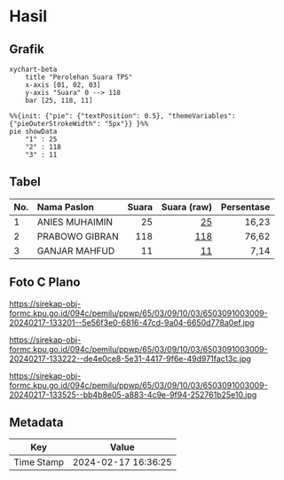 # Hasil

## Grafik

```mermaid
xychart-beta
    title "Perolehan Suara TPS"
    x-axis [01, 02, 03]
    y-axis "Suara" 0 --> 118
    bar [25, 118, 11]
```

```mermaid
%%{init: {"pie": {"textPosition": 0.5}, "themeVariables": {"pieOuterStrokeWidth": "5px"}} }%%
pie showData
    "1" : 25
    "2" : 118
    "3" : 11
```

## Tabel

| No. | Nama Paslon    | Suara | Suara (raw) | Persentase |
|:--- |:-------------- | -----:| -----------:| ----------:|
| 1   | ANIES MUHAIMIN | 25    | [25][p-1]   | 16,23      |
| 2   | PRABOWO GIBRAN | 118   | [118][p-2]  | 76,62      |
| 3   | GANJAR MAHFUD  | 11    | [11][p-3]   | 7,14       |


[p-1]: https://github.com/gigit-pemilu/pemilu-2024-65-kalimantan-utara/blob/main/pilpres/hitung-suara/sub/65-kalimantan-utara/sub/03-nunukan/sub/09-nunukan-selatan/sub/1003-mansapa/sub/009-tps/sub/paslon-1.txt
[p-2]: https://github.com/gigit-pemilu/pemilu-2024-65-kalimantan-utara/blob/main/pilpres/hitung-suara/sub/65-kalimantan-utara/sub/03-nunukan/sub/09-nunukan-selatan/sub/1003-mansapa/sub/009-tps/sub/paslon-2.txt
[p-3]: https://github.com/gigit-pemilu/pemilu-2024-65-kalimantan-utara/blob/main/pilpres/hitung-suara/sub/65-kalimantan-utara/sub/03-nunukan/sub/09-nunukan-selatan/sub/1003-mansapa/sub/009-tps/sub/paslon-3.txt

## Foto C Plano

https://sirekap-obj-formc.kpu.go.id/094c/pemilu/ppwp/65/03/09/10/03/6503091003009-20240217-133201--5e56f3e0-6816-47cd-9a04-6650d778a0ef.jpg

https://sirekap-obj-formc.kpu.go.id/094c/pemilu/ppwp/65/03/09/10/03/6503091003009-20240217-133222--de4e0ce8-5e31-4417-9f6e-49d971fac13c.jpg

https://sirekap-obj-formc.kpu.go.id/094c/pemilu/ppwp/65/03/09/10/03/6503091003009-20240217-133525--bb4b8e05-a883-4c9e-9f94-252761b25e10.jpg


## Metadata

| Key        | Value               |
| ---------- | ------------------- |
| Time Stamp | 2024-02-17 16:36:25 |



